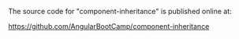 The source code for "component-inheritance" is published online at:

https://github.com/AngularBootCamp/component-inheritance

